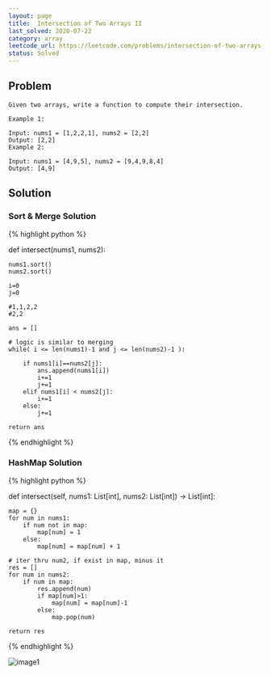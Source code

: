 ```yaml
---
layout: page
title:  Intersection of Two Arrays II
last_solved: 2020-07-22
category: array
leetcode_url: https://leetcode.com/problems/intersection-of-two-arrays-ii
status: Solved
---
```


Problem
-------

```
Given two arrays, write a function to compute their intersection.

Example 1:

Input: nums1 = [1,2,2,1], nums2 = [2,2]
Output: [2,2]
Example 2:

Input: nums1 = [4,9,5], nums2 = [9,4,9,8,4]
Output: [4,9]

```

Solution
----------

### Sort & Merge Solution

{% highlight python %}

def intersect(nums1, nums2):

    nums1.sort()
    nums2.sort()

    i=0
    j=0

    #1,1,2,2
    #2,2

    ans = []
    
    # logic is similar to merging
    while( i <= len(nums1)-1 and j <= len(nums2)-1 ):

        if nums1[i]==nums2[j]:
            ans.append(nums1[i])
            i+=1
            j+=1
        elif nums1[i] < nums2[j]:
            i+=1
        else:
            j+=1
    
    return ans

{% endhighlight %}

### HashMap Solution

{% highlight python %}

def intersect(self, nums1: List[int], nums2: List[int]) -> List[int]:
    
    map = {}
    for num in nums1:
        if num not in map:
            map[num] = 1
        else:
            map[num] = map[num] + 1

    # iter thru num2, if exist in map, minus it
    res = []
    for num in nums2:
        if num in map:
            res.append(num)
            if map[num]>1:
                map[num] = map[num]-1
            else:
                map.pop(num)

    return res

{% endhighlight %}


![image1]()